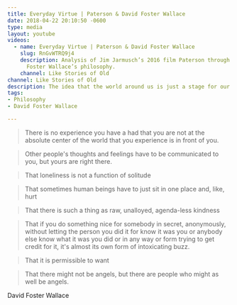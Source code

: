```yaml
---
title: Everyday Virtue | Paterson & David Foster Wallace
date: 2018-04-22 20:10:50 -0600
type: media
layout: youtube
videos:
  - name: Everyday Virtue | Paterson & David Foster Wallace
    slug: RnGvWTRQ9j4
    description: Analysis of Jim Jarmusch’s 2016 film Paterson through the lens of David
      Foster Wallace’s philosophy.
    channel: Like Stories of Old
channel: Like Stories of Old
description: The idea that the world around us is just a stage for our heroes journey.
tags:
- Philosophy
- David Foster Wallace

---
```

> There is no experience you have a had that you are not at the absolute center of the world that you experience is in front of you. 

> Other people's thoughts and feelings have to be communicated to you, but yours are right there.

> That loneliness is not a function of solitude

> That sometimes human beings have to just sit in one place and, like, hurt

> That there is such a thing as raw, unalloyed, agenda-less kindness

> That if you do something nice for somebody in secret, anonymously, without letting the person you did it for know it was you or anybody else know what it was you did or in any way or form trying to get credit for it, it's almost its own form of intoxicating buzz. 

> That it is permissible to want

> That there might not be angels, but there are people who might as well be angels.

David Foster Wallace
